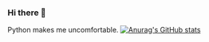 ### Hi there 👋
Python makes me uncomfortable.
[![Anurag's GitHub stats](https://github-readme-stats.vercel.app/api?username=anuraghazra)](https://github.com/Fifirex/github-readme-stats)

